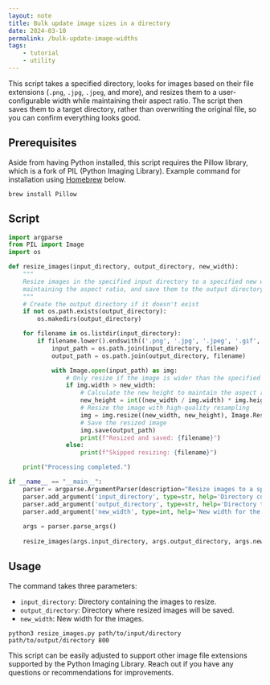 ```yaml
---
layout: note
title: Bulk update image sizes in a directory 
date: 2024-03-10
permalink: /bulk-update-image-widths
tags: 
	- tutorial
	- utility
---
```

This script takes a specified directory, looks for images based on their file extensions (`.png`, `.jpg`, `.jpeg`, and more), and resizes them to a user-configurable width while maintaining their aspect ratio. The script then saves them to a target directory, rather than overwriting the original file, so you can confirm everything looks good.

## Prerequisites
Aside from having Python installed, this script requires the Pillow library, which is a fork of PIL (Python Imaging Library). Example command for installation using [Homebrew](https://formulae.brew.sh/formula/pillow) below.

```shell
brew install Pillow
```

## Script

```python
import argparse
from PIL import Image
import os

def resize_images(input_directory, output_directory, new_width):
	"""
	Resize images in the specified input directory to a specified new width if they are wider than new_width,
	maintaining the aspect ratio, and save them to the output directory.
	"""
	# Create the output directory if it doesn't exist
	if not os.path.exists(output_directory):
		os.makedirs(output_directory)

	for filename in os.listdir(input_directory):
		if filename.lower().endswith(('.png', '.jpg', '.jpeg', '.gif', '.webp')):
			input_path = os.path.join(input_directory, filename)
			output_path = os.path.join(output_directory, filename)

			with Image.open(input_path) as img:
				# Only resize if the image is wider than the specified width
				if img.width > new_width:
					# Calculate the new height to maintain the aspect ratio
					new_height = int((new_width / img.width) * img.height)
					# Resize the image with high-quality resampling
					img = img.resize((new_width, new_height), Image.Resampling.LANCZOS)
					# Save the resized image
					img.save(output_path)
					print(f"Resized and saved: {filename}")
				else:
					print(f"Skipped resizing: {filename}")

	print("Processing completed.")

if __name__ == "__main__":
	parser = argparse.ArgumentParser(description="Resize images to a specified width while maintaining aspect ratio, only if they are wider than the specified width.")
	parser.add_argument('input_directory', type=str, help='Directory containing the images.')
	parser.add_argument('output_directory', type=str, help='Directory to save the resized or copied images.')
	parser.add_argument('new_width', type=int, help='New width for the images.')
	
	args = parser.parse_args()
	
	resize_images(args.input_directory, args.output_directory, args.new_width)
```

## Usage
The command takes three parameters:

- `input_directory`: Directory containing the images to resize.
- `output_directory`: Directory where resized images will be saved.
- `new_width`: New width for the images.

```shell
python3 resize_images.py path/to/input/directory path/to/output/directory 800
```

This script can be easily adjusted to support other image file extensions supported by the Python Imaging Library. Reach out if you have any questions or recommendations for improvements.
